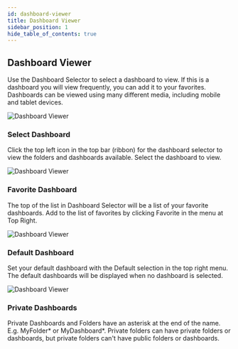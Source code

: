 ```yaml
---
id: dashboard-viewer
title: Dashboard Viewer
sidebar_position: 1
hide_table_of_contents: true
---
```



## Dashboard Viewer
Use the Dashboard Selector to select a dashboard to view.  If this is a dashboard you will view frequently, you can add it to your favorites.  Dashboards can be viewed using many different media, including mobile and tablet devices.

![Dashboard Viewer ](/img/db-dashboard-viewer.png)

### Select Dashboard
Click the top left icon in the top bar (ribbon) for the dashboard selector to view the folders and dashboards available.  Select the dashboard to view.

![Dashboard Viewer ](/img/db-select-dashboard-icon.png)


### Favorite Dashboard
The top of the list in Dashboard Selector will be a list of your favorite dashboards.  Add to the list of favorites by clicking Favorite in the menu at Top Right.

![Dashboard Viewer ](/img/db-fav-dashboard-icon.png)


### Default Dashboard
Set your default dashboard with the Default selection in the top right menu.
The default dashboards will be displayed when no dashboard is selected.

![Dashboard Viewer ](/img/db-default-dashboard-icon.png)


### Private Dashboards
Private Dashboards and Folders have an asterisk at the end of the name.  E.g. MyFolder* or MyDashboard*.
Private folders can have private folders or dashboards, but private folders can't have public folders or dashboards.

